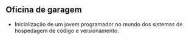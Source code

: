 ## Oficina de garagem


- Inicialização de um jovem programador no mundo dos sistemas de hospedagem de código e versionamento.

